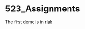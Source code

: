 # 523_Assignments

The first demo is in [rlab](https://ccdd9451.github.io/523_Assignments_Demo/HW0/.html)
